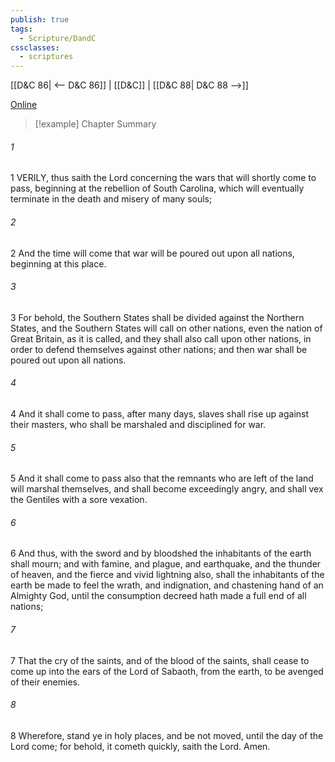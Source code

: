```yaml
---
publish: true
tags:
  - Scripture/DandC
cssclasses:
  - scriptures
---
```

[[D&C 86| <-- D&C 86]] | [[D&C]] | [[D&C 88| D&C 88 -->]]

[Online](https://churchofjesuschrist.org/study/scriptures/dc-testament/dc/87?lang=eng)

>[!example] Chapter Summary
>
###### 1
1 VERILY, thus saith the Lord concerning the wars that will shortly come to pass, beginning at the rebellion of South Carolina, which will eventually terminate in the death and misery of many souls;
###### 2
2 And the time will come that war will be poured out upon all nations, beginning at this place.
###### 3
3 For behold, the Southern States shall be divided against the Northern States, and the Southern States will call on other nations, even the nation of Great Britain, as it is called, and they shall also call upon other nations, in order to defend themselves against other nations; and then war shall be poured out upon all nations.
###### 4
4 And it shall come to pass, after many days, slaves shall rise up against their masters, who shall be marshaled and disciplined for war.
###### 5
5 And it shall come to pass also that the remnants who are left of the land will marshal themselves, and shall become exceedingly angry, and shall vex the Gentiles with a sore vexation.
###### 6
6 And thus, with the sword and by bloodshed the inhabitants of the earth shall mourn; and with famine, and plague, and earthquake, and the thunder of heaven, and the fierce and vivid lightning also, shall the inhabitants of the earth be made to feel the wrath, and indignation, and chastening hand of an Almighty God, until the consumption decreed hath made a full end of all nations;
###### 7
7 That the cry of the saints, and of the blood of the saints, shall cease to come up into the ears of the Lord of Sabaoth, from the earth, to be avenged of their enemies.
###### 8
8 Wherefore, stand ye in holy places, and be not moved, until the day of the Lord come; for behold, it cometh quickly, saith the Lord. Amen.




